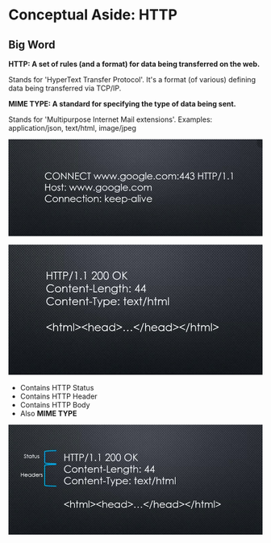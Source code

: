 # Conceptual Aside: HTTP

## Big Word

**HTTP: A set of rules (and a format) for data being transferred on the web.**

Stands for 'HyperText Transfer Protocol'. It's a format (of various) defining data being transferred via TCP/IP.

**MIME TYPE: A standard for specifying the type of data being sent.**

Stands for 'Multipurpose Internet Mail extensions'.
Examples: application/json, text/html, image/jpeg





![What a HTTP request look like](../imgs/whatHTTPRequestLookLike.png)

![What a HTTP response look like](../imgs/whatHTTPresponseLookLike.png)

+ Contains HTTP Status
+ Contains HTTP Header
+ Contains HTTP Body
+ Also **MIME TYPE**

![HTTP header and Status](../imgs/httpHeaderAndStatus.png)

